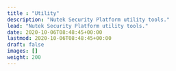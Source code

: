 ```yaml
---
title : "Utility"
description: "Nutek Security Platform utility tools."
lead: "Nutek Security Platform utility tools."
date: 2020-10-06T08:48:45+00:00
lastmod: 2020-10-06T08:48:45+00:00
draft: false
images: []
weight: 200
---
```

